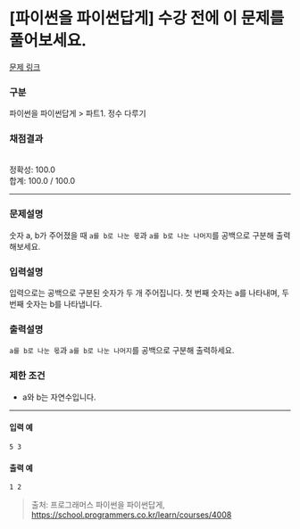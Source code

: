 # [파이썬을 파이썬답게] 수강 전에 이 문제를 풀어보세요.

[문제 링크](https://school.programmers.co.kr/learn/courses/4008/lessons/13323) 

### 구분

파이썬을 파이썬답게 > 파트1. 정수 다루기
### 채점결과

<br/>정확성: 100.0<br/>합계: 100.0 / 100.0

<hr>

### 문제설명
<p>숫자 a, b가 주어졌을 때 <code>a를 b로 나눈 몫</code>과 <code>a를 b로 나눈 나머지</code>를 공백으로 구분해 출력해보세요.</p>

### 입력설명
입력으로는 공백으로 구분된 숫자가 두 개 주어집니다.
첫 번째 숫자는 a를 나타내며, 두 번째 숫자는 b를 나타냅니다.

### 출력설명
<code>a를 b로 나눈 몫</code>과 <code>a를 b로 나눈 나머지</code>를 공백으로 구분해 출력하세요.


### 제한 조건
<ul>
<li>a와 b는 자연수입니다.</li>
</ul>

<hr>

#### 입력 예
<code>5 3</code>

#### 출력 예
<code>1 2</code>

> 출처: 프로그래머스 파이썬을 파이썬답게, https://school.programmers.co.kr/learn/courses/4008
